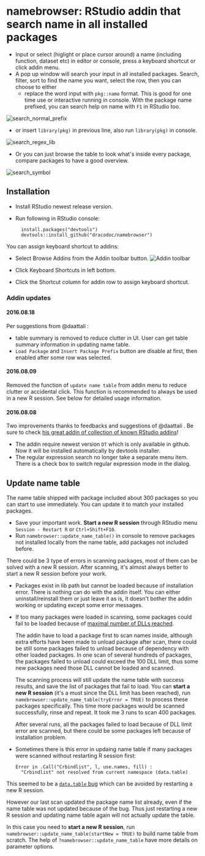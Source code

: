 # namebrowser: RStudio addin that search name in all installed packages

- Input or select (higlight or place cursor around) a name (including function, dataset etc) in editor or console, press a keyboard shortcut or click addin menu.
- A pop up window will search your input in all installed packages. Search, filter, sort to find the name you want, select the row, then you can choose to either
  + replace the word input with `pkg::name` format. This is good for one time use or interactive running in console. With the package name prefixed, you can search help on name with `F1` in RStudio too.

![search_normal_prefix](/inst/screenshot/search_normal_prefix.gif)

  + or insert `library(pkg)` in previous line, also run `library(pkg)` in console.

![search_regex_lib](/inst/screenshot/search_regex_lib.gif)

- Or you can just browse the table to look what's inside every package, compare packages to have a good overview.

![search_symbol](/inst/screenshot/search_symbol.gif)

## Installation

- Install RStudio newest release version.
- Run following in RStudio console:

        install.packages("devtools") 
        devtools::install_github("dracodoc/namebrowser")

You can assign keyboard shortcut to addins:

- Select Browse Addins from the Addin toolbar button.
![Addin toolbar](/inst/screenshot/addin_toolbar.png)

- Click Keyboard Shortcuts in left bottom.
- Click the Shortcut column for addin row to assign keyboard shortcut.

### Addin updates
#### 2016.08.18
Per suggestions from @daattali :
- table summary is removed to reduce clutter in UI. User can get table summary information in updating name table.
- `Load Package` and `Insert Package Prefix` button are disable at first, then enabled after some row was selected.

#### 2016.08.09  
Removed the function of `update name table` from addin menu to reduce clutter or accidental click. This function is recommended to always be used in a new R session. See below for detailed usage information.

#### 2016.08.08  
Two improvements thanks to feedbacks and suggestions of @daattali . Be sure to check [his great addin of collection of known RStudio addins](https://github.com/daattali/addinslist)!
- The addin require newest version `DT` which is only available in github. Now it will be installed automatically by devtools installer.
- The regular expression search no longer take a separate menu item. There is a check box to switch regular expression mode in the dialog.

## Update name table

The name table shipped with package included about 300 packages so you can start to use immediately. You can update it to match your installed packages. 

- Save your important work. **Start a new R session** through RStudio menu `Session - Restart R` or `Ctrl+Shift+F10`. 
- Run `namebrowser::update_name_table()` in console to remove packages not installed locally from the name table, add packages not included before.

There could be 3 type of errors in scanning packages, most of them can be solved with a new R session. After scanning, it's almost always better to start a new R session before your work.

  - Packages exist in lib path but cannot be loaded because of installation error. There is nothing can do with the addin itself. You can either uninstall/reinstall them or just leave it as is, it doesn't bother the addin working or updating except some error messages.
  - If too many packages were loaded in scanning, some packages could fail to be loaded because of [maximal number of DLLs reached](http://stackoverflow.com/questions/24832030/exceeded-maximum-number-of-dlls-in-r).

    The addin have to load a package first to scan names inside, although extra efforts have been made to unload package after scan, there could be still some packages failed to unload because of dependency with other loaded packages. In one scan of several hundreds of packages, the packages failed to unload could exceed the 100 DLL limit, thus some new packages need those DLL cannot be loaded and scanned.

    The scanning process will still update the name table with success results, and save the list of packages that fail to load. You can **start a new R session** (it's a must since the DLL limit has been reached), run `namebrowser::update_name_table(tryError = TRUE)` to process these packages specifically. This time more packages would be scanned successfully, rinse and repeat. It took me 3 runs to scan 400 packages.

    After several runs, all the packages failed to load because of DLL limit error are scanned, but there could be some packages left because of installation problem. 
      
  - Sometimes there is this error in updaing name table if many packages were scanned without restarting R session first:
  
        Error in .Call("Crbindlist", l, use.names, fill) : 
          "Crbindlist" not resolved from current namespace (data.table)
  
  This seemed to be a [`data.table` bug](https://github.com/Rdatatable/data.table/issues/1467) which can be avoided by restarting a new R session.

  However our last scan updated the package name list already, even if the name table was not updated because of the bug. Thus just restarting a new R session and updating name table again will not actually update the table.
  
  In this case you need to **start a new R session**, run `namebrowser::update_name_table(startNew = TRUE)` to build name table from scratch. The help of `?namebrowser::update_name_table` have more details on parameter options.
